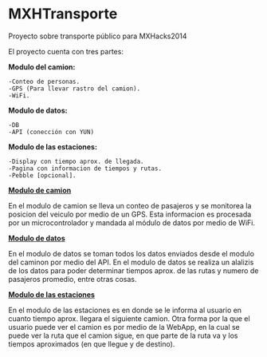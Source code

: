 MXHTransporte
=============

Proyecto sobre transporte público para MXHacks2014

El proyecto cuenta con tres partes:

<b>Modulo del camion:</b>

	-Conteo de personas.
	-GPS (Para llevar rastro del camion).
	-WiFi.

<b>Modulo de datos:</b>

	-DB
	-API (conección con YUN)

<b>Modulo de las estaciones:</b>

	-Display con tiempo aprox. de llegada.
	-Pagina con informacion de tiempos y rutas.
	-Pebble [opcional].



<b><u>Modulo de camion</u></b>

En el modulo de camion se lleva un conteo de pasajeros y se monitorea la posicion del veiculo por medio de un GPS. Esta informacion es procesada por un microcontrolador y mandada al módulo de datos por medio de WiFi.

<b><u>Modulo de datos</u></b>

En el modulo de datos se toman todos los datos enviados desde el modulo del caminon por medio del API. En el modulo de datos se realiza un alalizis de los datos para poder determinar tiempos aprox. de las rutas y numero de pasajeros promedio, entre otras cosas.

<b><u>Modulo de las estaciones</u></b>

En el modulo de las estaciones es en donde se le informa al usuario en cuanto tiempo aprox. llegara el siguiente camion. 
Otra forma por la que el usuario puede ver el camion es por medio de la WebApp, en la cual se puede ver la ruta que el camion sigue, en que parte de la ruta va y los tiempos aproximados (en que llegue y de destino).

